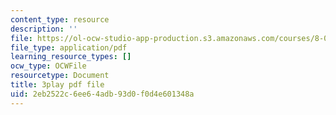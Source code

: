 ```yaml
---
content_type: resource
description: ''
file: https://ol-ocw-studio-app-production.s3.amazonaws.com/courses/8-01sc-classical-mechanics-fall-2016/2eb2522c6ee64adb93d0f0d4e601348a_4ZnijNan49U.pdf
file_type: application/pdf
learning_resource_types: []
ocw_type: OCWFile
resourcetype: Document
title: 3play pdf file
uid: 2eb2522c-6ee6-4adb-93d0-f0d4e601348a
---
```


